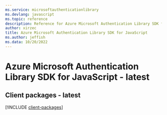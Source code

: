 ```yaml
---
ms.service: microsoftauthenticationlibrary
ms.devlang: javascript
ms.topic: reference
description: Reference for Azure Microsoft Authentication Library SDK for JavaScript
author: xirzec
title: Azure Microsoft Authentication Library SDK for JavaScript
ms.author: jeffish
ms.data: 10/20/2022
---
```

# Azure Microsoft Authentication Library SDK for JavaScript - latest

## Client packages - latest
[!INCLUDE [client-packages](microsoft-authentication-library-client-index.md)]